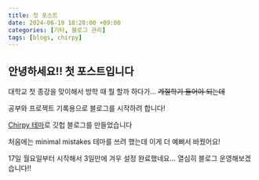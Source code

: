 ```yaml
---
title: 첫 포스트
date: 2024-06-19 18:28:00 +09:00
categories: [기타, 블로그 관리]
tags: [blogs, chirpy]
---
```


## **안녕하세요!! 첫 포스트입니다**

대학교 첫 종강을 맞이해서 방학 때 뭘 할까 하다가... ~~계절학기 들어야 되는데~~

공부와 프로젝트 기록용으로 블로그를 시작하려 합니다!

[Chirpy 테마](https://chirpy.cotes.page/)로 깃헙 블로그를 만들었습니다

처음에는 minimal mistakes 테마를 쓰려 했는데 이게 더 예뻐서 바꿨어요!

17일 월요일부터 시작해서 3일만에 겨우 설정 완료했네요... 열심히 블로그 운영해보겠습니다!!
